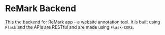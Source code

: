 # ReMark Backend

This the backend for ReMark app - a website annotation tool. It is built using `Flask` and the APIs are RESTful and are made using `Flask-CORS`.
